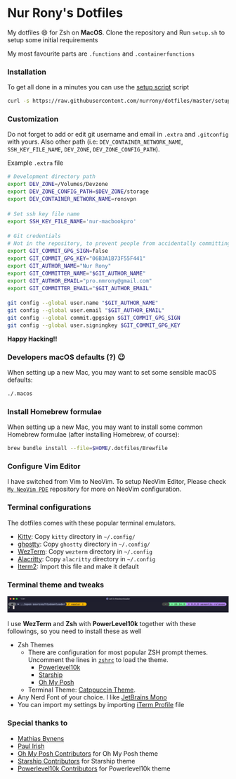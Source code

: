# Nur Rony's Dotfiles

My dotfiles :smile: for Zsh on **MacOS**. Clone the repository and Run `setup.sh` to setup some initial requirements

My most favourite parts are `.functions` and `.containerfunctions`

### Installation

To get all done in a minutes you can use the [setup script](https://github.com/nurrony/dotfiles/blob/master/setup) script

```sh
curl -s https://raw.githubusercontent.com/nurrony/dotfiles/master/setup | bash
```

### Customization

Do not forget to add or edit git username and email in `.extra` and `.gitconfig` with yours. Also other path (i.e: `DEV_CONTAINER_NETWORK_NAME`, `SSH_KEY_FILE_NAME`, `DEV_ZONE`, `DEV_ZONE_CONFIG_PATH`).

Example `.extra` file

```bash
# Development directory path
export DEV_ZONE=/Volumes/Devzone
export DEV_ZONE_CONFIG_PATH=$DEV_ZONE/storage
export DEV_CONTAINER_NETWORK_NAME=ronsvpn

# Set ssh key file name
export SSH_KEY_FILE_NAME='nur-macbookpro'

# Git credentials
# Not in the repository, to prevent people from accidentally committing under my name
export GIT_COMMIT_GPG_SIGN=false
export GIT_COMMIT_GPG_KEY="06B3A1B73F55F441"
export GIT_AUTHOR_NAME="Nur Rony"
export GIT_COMMITTER_NAME="$GIT_AUTHOR_NAME"
export GIT_AUTHOR_EMAIL="pro.nmrony@gmail.com"
export GIT_COMMITTER_EMAIL="$GIT_AUTHOR_EMAIL"

git config --global user.name "$GIT_AUTHOR_NAME"
git config --global user.email "$GIT_AUTHOR_EMAIL"
git config --global commit.gpgsign $GIT_COMMIT_GPG_SIGN
git config --global user.signingkey $GIT_COMMIT_GPG_KEY

```

**Happy Hacking!!**

### Developers macOS defaults (?) :wink:

When setting up a new Mac, you may want to set some sensible macOS defaults:

```sh
./.macos
```

### Install Homebrew formulae

When setting up a new Mac, you may want to install some common Homebrew formulae (after installing Homebrew, of course):

```sh
brew bundle install --file=$HOME/.dotfiles/Brewfile
```

### Configure Vim Editor

I have switched from Vim to NeoVim. To setup NeoVim Editor, Please check [`My NeoVim PDE`](https://github.com/nurrony/nvim) repository for more on NeoVim configuration.

### Terminal configurations
The dotfiles comes with these popular terminal emulators.

- [Kitty](./kitty/): Copy `kitty` directory in `~/.config/`
- [ghostty](./ghostty/): Copy `ghostty` directory in `~/.config/`
- [WezTerm](./wezterm/): Copy `wezterm` directory in `~/.config`
- [Alacritty](./alacritty/): Copy `alacritty` directory in `~/.config`
- [Iterm2](./assets/iterm2/Rony-iTerm.json): Import this file and make it default

### Terminal theme and tweaks

<p align="center">
 <img src="./cli-snap.png" alt="cli snap" />
</p>

I use **WezTerm** and **Zsh** with **PowerLevel10k** together with these followings, so you need to install these as well

- Zsh Themes
  - There are configuration for most popular ZSH prompt themes. Uncomment the lines in [`zshrc`](./.zshrc) to load the theme.
    - [Powerlevel10k][p10k-link]
    - [Starship][starship-link]
    - [Oh My Posh][omp-link]
  - Terminal Theme: [Catppuccin Theme][catppuccin].
- Any Nerd Font of your choice. I like [JetBrains Mono](https://www.programmingfonts.org/#jetbrainsmono)
- You can import my settings by importing [iTerm Profile][iterm-profile-file] file

### Special thanks to

- [Mathias Bynens](https://twitter.com/mathias)
- [Paul Irish](https://twitter.com/paul_irish)
- [Oh My Posh Contributors][omp-link] for Oh My Posh theme
- [Starship Contributors][starship-link] for Starship theme
- [Powerlevel10k Contributors][p10k-link] for Powerlevel10k theme

[omp-link]: https://ohmyposh.dev/
[starship-link]: https://starship.rs/
[iterm-profile-file]: assets/iterm2/Rony-iTerm.json
[p10k-link]: https://github.com/romkatv/powerlevel10k
[catppuccin]: https://github.com/catppuccin
